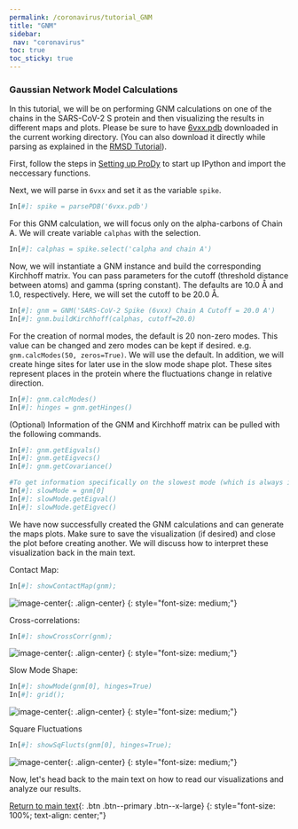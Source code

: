 ```yaml
---
permalink: /coronavirus/tutorial_GNM
title: "GNM"
sidebar:
 nav: "coronavirus"
toc: true
toc_sticky: true
---
```


### Gaussian Network Model Calculations

In this tutorial, we will be on performing GNM calculations on one of the chains in the SARS-CoV-2 S protein and then visualizing the results in different maps and plots. Please be sure to have <a href="http://www.rcsb.org/structure/6VXX" target="_blank">6vxx.pdb</a> downloaded in the current working directory. (You can also download it directly while parsing as explained in the <a href="rmsd2">RMSD Tutorial</a>).

First, follow the steps in <a href="prody">Setting up ProDy</a> to start up IPython and import the neccessary functions.

Next, we will parse in `6vxx` and set it as the variable `spike`.

~~~ python
In[#]: spike = parsePDB('6vxx.pdb')
~~~~~

For this GNM calculation, we will focus only on the alpha-carbons of Chain A. We will create variable `calphas` with the selection.

~~~ python
In[#]: calphas = spike.select('calpha and chain A')
~~~~~

Now, we will instantiate a GNM instance and build the corresponding Kirchhoff matrix. You can pass parameters for the cutoff (threshold distance between atoms) and gamma (spring constant). The defaults are 10.0 Å and 1.0, respectively. Here, we will set the cutoff to be 20.0 Å.

~~~ python
In[#]: gnm = GNM('SARS-CoV-2 Spike (6vxx) Chain A Cutoff = 20.0 A')                 #This is the title that will appear on top of the plots
In[#]: gnm.buildKirchhoff(calphas, cutoff=20.0)
~~~~

For the creation of normal modes, the default is 20 non-zero modes. This value can be changed and zero modes can be kept if desired. e.g. `gnm.calcModes(50, zeros=True)`. We will use the default. In addition, we will create hinge sites for later use in the slow mode shape plot. These sites represent places in the protein where the fluctuations change in relative direction.
~~~ python
In[#]: gnm.calcModes()
In[#]: hinges = gnm.getHinges()
~~~~

(Optional) Information of the GNM and Kirchhoff matrix can be pulled with the following commands.
~~~ python
In[#]: gnm.getEigvals()
In[#]: gnm.getEigvecs()
In[#]: gnm.getCovariance()

#To get information specifically on the slowest mode (which is always indexed at 0):
In[#]: slowMode = gnm[0]
In[#]: slowMode.getEigval()
In[#]: slowMode.getEigvec()
~~~~

We have now successfully created the GNM calculations and can generate the maps plots. Make sure to save the visualization (if desired) and close the plot before creating another. We will discuss how to interpret these visualization back in the main text.

Contact Map:
~~~ python
In[#]: showContactMap(gnm);
~~~~

![image-center](../assets/images/SARS-CoV-2_ChainA_Contact_20A.png){: .align-center}
{: style="font-size: medium;"}

Cross-correlations:
~~~ python
In[#]: showCrossCorr(gnm);
~~~~

![image-center](../assets/images/SARS-CoV-2_ChainA_CrossCorr_20A.png){: .align-center}
{: style="font-size: medium;"}

Slow Mode Shape:
~~~ python
In[#]: showMode(gnm[0], hinges=True)
In[#]: grid();
~~~~~

![image-center](../assets/images/SARS-CoV-2_ChainA_SlowMode_20A.png){: .align-center}
{: style="font-size: medium;"}

Square Fluctuations
~~~ python
In[#]: showSqFlucts(gnm[0], hinges=True);
~~~~

![image-center](../assets/images/SARS-CoV-2_ChainA_SqFlucts_20A.png){: .align-center}
{: style="font-size: medium;"}

Now, let's head back to the main text on how to read our visualizations and analyze our results.

[Return to main text](conclusion){: .btn .btn--primary .btn--x-large}
{: style="font-size: 100%; text-align: center;"}
